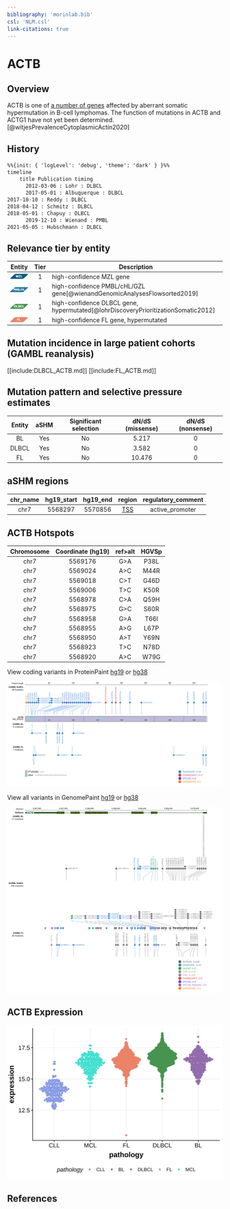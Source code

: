 ```yaml
---
bibliography: 'morinlab.bib'
csl: 'NLM.csl'
link-citations: true
---
```


# ACTB

## Overview

ACTB is one of [a number of genes](https://github.com/morinlab/LLMPP/wiki/ashm) affected by aberrant somatic hypermutation in B-cell lymphomas. The function of mutations in ACTB and ACTG1 have not yet been determined.[@witjesPrevalenceCytoplasmicActin2020]

## History

```mermaid
%%{init: { 'logLevel': 'debug', 'theme': 'dark' } }%%
timeline
    title Publication timing
      2012-03-06 : Lohr : DLBCL
      2017-05-01 : Albuquerque : DLBCL
2017-10-10 : Reddy : DLBCL
2018-04-12 : Schmitz : DLBCL
2018-05-01 : Chapuy : DLBCL
      2019-12-10 : Wienand : PMBL
2021-05-05 : Hubschmann : DLBCL
```

## Relevance tier by entity

|Entity|Tier|Description               |
|:------:|:----:|--------------------------|
|![MZL](images/icons/MZL_tier1.png)|1|high-confidence MZL gene|
|![PMBL](images/icons/PMBL_tier1.png)|1|high-confidence PMBL/cHL/GZL gene[@wienandGenomicAnalysesFlowsorted2019]|
|![DLBCL](images/icons/DLBCL_tier1.png) |1   |high-confidence DLBCL gene, hypermutated[@lohrDiscoveryPrioritizationSomatic2012]|
|![FL](images/icons/FL_tier1.png)    |1  |high-confidence FL gene, hypermutated   |


## Mutation incidence in large patient cohorts (GAMBL reanalysis)

[[include:DLBCL_ACTB.md]]
[[include:FL_ACTB.md]]

## Mutation pattern and selective pressure estimates

|Entity|aSHM|Significant selection|dN/dS (missense)|dN/dS (nonsense)|
|:------:|:----:|:---------------------:|:----------------:|:----------------:|
|BL    |Yes |No                   | 5.217          |0               |
|DLBCL |Yes |No                   | 3.582          |0               |
|FL    |Yes |No                   |10.476          |0               |

## aSHM regions

|chr_name|hg19_start|hg19_end|region                                                                                 |regulatory_comment|
|:--------:|:----------:|:--------:|:---------------------------------------------------------------------------------------:|:------------------:|
|chr7    |5568297   |5570856 |[TSS](https://genome.ucsc.edu/s/rdmorin/GAMBL%20hg19?position=chr7%3A5568297%2D5570856)|active_promoter   |

## ACTB Hotspots

| Chromosome |Coordinate (hg19) | ref>alt | HGVSp | 
 | :---:| :---: | :--: | :---: |
| chr7 | 5569176 | G>A | P38L |
| chr7 | 5569024 | A>C | M44R |
| chr7 | 5569018 | C>T | G46D |
| chr7 | 5569006 | T>C | K50R |
| chr7 | 5568978 | C>A | Q59H |
| chr7 | 5568975 | G>C | S60R |
| chr7 | 5568958 | G>A | T66I |
| chr7 | 5568955 | A>G | L67P |
| chr7 | 5568950 | A>T | Y69N |
| chr7 | 5568923 | T>C | N78D |
| chr7 | 5568920 | A>C | W79G |

View coding variants in ProteinPaint [hg19](https://morinlab.github.io/LLMPP/GAMBL/ACTB_protein.html)  or [hg38](https://morinlab.github.io/LLMPP/GAMBL/ACTB_protein_hg38.html)

![](images/proteinpaint/ACTB_NM_001101.svg)

View all variants in GenomePaint [hg19](https://morinlab.github.io/LLMPP/GAMBL/ACTB.html)  or [hg38](https://morinlab.github.io/LLMPP/GAMBL/ACTB_hg38.html)

![](images/proteinpaint/ACTB.svg)


## ACTB Expression
![](images/gene_expression/ACTB_by_pathology.svg)

## References

<!-- ORIGIN: lohrDiscoveryPrioritizationSomatic2012a -->
<!-- PMBL: wienandGenomicAnalysesFlowsorted2019b -->
<!-- DLBCL: lohrDiscoveryPrioritizationSomatic2012a -->
